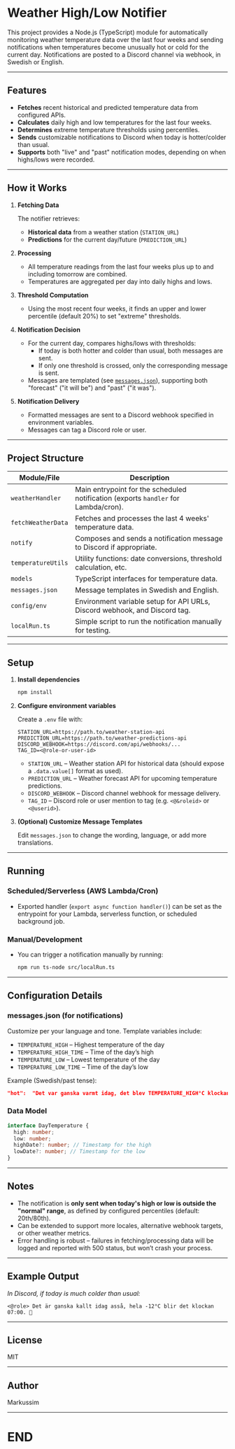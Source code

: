 # Weather High/Low Notifier

This project provides a Node.js (TypeScript) module for automatically monitoring weather temperature data over the last four weeks and sending notifications when temperatures become unusually hot or cold for the current day. Notifications are posted to a Discord channel via webhook, in Swedish or English.

---

## Features

- **Fetches** recent historical and predicted temperature data from configured APIs.
- **Calculates** daily high and low temperatures for the last four weeks.
- **Determines** extreme temperature thresholds using percentiles.
- **Sends** customizable notifications to Discord when today is hotter/colder than usual.
- **Supports** both "live" and "past" notification modes, depending on when highs/lows were recorded.

---

## How it Works

1. **Fetching Data**

   The notifier retrieves:

   - **Historical data** from a weather station (`STATION_URL`)
   - **Predictions** for the current day/future (`PREDICTION_URL`)

2. **Processing**

   - All temperature readings from the last four weeks plus up to and including tomorrow are combined.
   - Temperatures are aggregated per day into daily highs and lows.

3. **Threshold Computation**

   - Using the most recent four weeks, it finds an upper and lower percentile (default 20%) to set "extreme" thresholds.

4. **Notification Decision**

   - For the current day, compares highs/lows with thresholds:
     - If today is both hotter and colder than usual, both messages are sent.
     - If only one threshold is crossed, only the corresponding message is sent.
   - Messages are templated (see [`messages.json`](#messagesjson-for-notifications)), supporting both "forecast" ("it will be") and "past" ("it was").

5. **Notification Delivery**

   - Formatted messages are sent to a Discord webhook specified in environment variables.
   - Messages can tag a Discord role or user.

---

## Project Structure

| Module/File        | Description                                                                         |
| ------------------ | ----------------------------------------------------------------------------------- |
| `weatherHandler`   | Main entrypoint for the scheduled notification (exports `handler` for Lambda/cron). |
| `fetchWeatherData` | Fetches and processes the last 4 weeks' temperature data.                           |
| `notify`           | Composes and sends a notification message to Discord if appropriate.                |
| `temperatureUtils` | Utility functions: date conversions, threshold calculation, etc.                    |
| `models`           | TypeScript interfaces for temperature data.                                         |
| `messages.json`    | Message templates in Swedish and English.                                           |
| `config/env`       | Environment variable setup for API URLs, Discord webhook, and Discord tag.          |
| `localRun.ts`      | Simple script to run the notification manually for testing.                         |

---

## Setup

1. **Install dependencies**

   ```bash
   npm install
   ```

2. **Configure environment variables**

   Create a `.env` file with:

   ```
   STATION_URL=https://path.to/weather-station-api
   PREDICTION_URL=https://path.to/weather-predictions-api
   DISCORD_WEBHOOK=https://discord.com/api/webhooks/...
   TAG_ID=<@role-or-user-id>
   ```

   - `STATION_URL` – Weather station API for historical data (should expose a `.data.value[]` format as used).
   - `PREDICTION_URL` – Weather forecast API for upcoming temperature predictions.
   - `DISCORD_WEBHOOK` – Discord channel webhook for message delivery.
   - `TAG_ID` – Discord role or user mention to tag (e.g. `<@&roleid>` or `<@userid>`).

3. **(Optional) Customize Message Templates**

   Edit `messages.json` to change the wording, language, or add more translations.

---

## Running

### Scheduled/Serverless (AWS Lambda/Cron)

- Exported handler (`export async function handler()`) can be set as the entrypoint for your Lambda, serverless function, or scheduled background job.

### Manual/Development

- You can trigger a notification manually by running:

  ```bash
  npm run ts-node src/localRun.ts
  ```

---

## Configuration Details

### messages.json (for notifications)

Customize per your language and tone. Template variables include:

- `TEMPERATURE_HIGH` – Highest temperature of the day
- `TEMPERATURE_HIGH_TIME` – Time of the day’s high
- `TEMPERATURE_LOW` – Lowest temperature of the day
- `TEMPERATURE_LOW_TIME` – Time of the day’s low

Example (Swedish/past tense):

```json
"hot":  "Det var ganska varmt idag, det blev TEMPERATURE_HIGH°C klockan TEMPERATURE_HIGH_TIME. 🥵"
```

### Data Model

```ts
interface DayTemperature {
  high: number;
  low: number;
  highDate?: number; // Timestamp for the high
  lowDate?: number; // Timestamp for the low
}
```

---

## Notes

- The notification is **only sent when today's high or low is outside the "normal" range**, as defined by configured percentiles (default: 20th/80th).
- Can be extended to support more locales, alternative webhook targets, or other weather metrics.
- Error handling is robust – failures in fetching/processing data will be logged and reported with 500 status, but won’t crash your process.

---

## Example Output

_In Discord, if today is much colder than usual:_

`<@role> Det är ganska kallt idag asså, hela -12°C blir det klockan 07:00. 🥶`

---

## License

MIT

---

## Author

Markussim

---

# END
